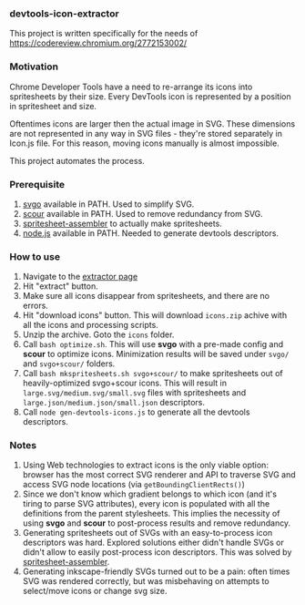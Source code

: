 ### devtools-icon-extractor

This project is written specifically for the needs of https://codereview.chromium.org/2772153002/

### Motivation

Chrome Developer Tools have a need to re-arrange its icons into spritesheets by their size.
Every DevTools icon is represented by a position in spritesheet and size.

Oftentimes icons are larger then the actual image in SVG. These dimensions are not represented
in any way in SVG files - they're stored separately in Icon.js file. For this reason, moving
icons manually is almost impossible.

This project automates the process.

### Prerequisite

1. [svgo](https://github.com/svg/svgo) available in PATH. Used to simplify SVG.
2. [scour](https://github.com/scour-project/scour) available in PATH. Used to remove redundancy from SVG.
3. [spritesheet-assembler](https://github.com/aslushnikov/spritesheet-assembler) to actually make spritesheets.
4. [node.js](https://nodejs.org/en/) available in PATH. Needed to generate devtools descriptors.

### How to use

1. Navigate to the [extractor page](https://aslushnikov.github.io/devtools-icon-extractor/)
2. Hit "extract" button.
3. Make sure all icons disappear from spritesheets, and there are no errors.
4. Hit "download icons" button. This will download `icons.zip` achive with all the icons and processing scripts.
5. Unzip the archive. Goto the `icons` folder.
6. Call `bash optimize.sh`. This will use **svgo** with a pre-made config and **scour** to optimize icons. Minimization 
   results will be saved under `svgo/` and `svgo+scour/` folders.
7. Call `bash mkspritesheets.sh svgo+scour/` to make spritesheets out of heavily-optimized svgo+scour icons. This will result
   in `large.svg/medium.svg/small.svg` files with spritesheets and `large.json/medium.json/small.json` descriptors.
8. Call `node gen-devtools-icons.js` to generate all the devtools descriptors.

### Notes

1. Using Web technologies to extract icons is the only viable option: browser has the most correct SVG renderer and API to traverse SVG and access SVG node locations (via `getBoundingClientRects()`)
2. Since we don't know which gradient belongs to which icon (and it's tiring to parse SVG attributes), every icon is populated with all the definitions from the parent stylesheets. This implies the necessity of using **svgo** and **scour** to post-process results and remove redundancy.
3. Generating spritesheets out of SVGs with an easy-to-process icon descriptors was hard. Explored solutions either didn't handle SVGs or didn't allow to easily post-process icon descriptors. This was solved by [spritesheet-assembler](https://github.com/aslushnikov/spritesheet-assembler).
4. Generating inkscape-friendly SVGs turned out to be a pain: often times SVG was rendered correctly, but was misbehaving on
attempts to select/move icons or change svg size.
